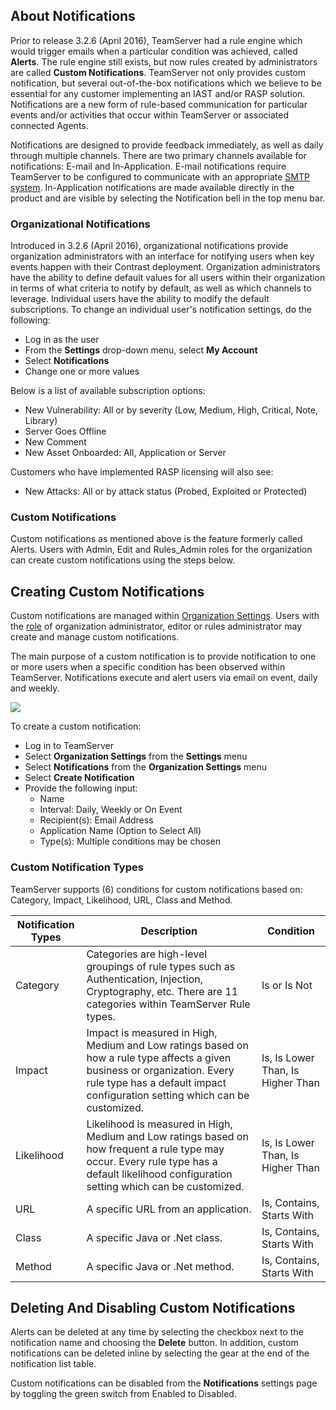 <!--
title: "Everything You Need to Know About Notifications"
description: "Overview of notifications within TeamServer" 
tags: "TeamServer alerts notifications custom"
-->

## About Notifications
Prior to release 3.2.6 (April 2016), TeamServer had a rule engine which would trigger emails when a particular condition was achieved, called **Alerts**. The rule engine still exists, but now rules created by administrators are called **Custom Notifications**. TeamServer not only provides custom notification, but several out-of-the-box notifications which we believe to be essential for any customer implementing an IAST and/or RASP solution. Notifications are a new form of rule-based communication for particular events and/or activities that occur within TeamServer or associated connected Agents. 

Notifications are designed to provide feedback immediately, as well as daily through multiple channels. There are two primary channels available for notifications: E-mail and In-Application. E-mail notifications require TeamServer to be configured to communicate with an appropriate [SMTP system](admin_tsconfig.html#system). In-Application notifications are made available directly in the product and are visible by selecting the Notification bell in the top menu bar.

### Organizational Notifications
Introduced in 3.2.6 (April 2016), organizational notifications provide organization administrators with an interface for notifying users when key events happen with their Contrast deployment. Organization administrators have the ability to define default values for all users within their organization in terms of what criteria to notify by default, as well as which channels to leverage. Individual users have the ability to modify the default subscriptions. To change an individual user's notification settings, do the following:

* Log in as the user
* From the **Settings** drop-down menu, select **My Account**
* Select **Notifications**
* Change one or more values

Below is a list of available subscription options:

* New Vulnerability: All or by severity (Low, Medium, High, Critical, Note, Library)
* Server Goes Offline
* New Comment
* New Asset Onboarded: All, Application or Server

Customers who have implemented RASP licensing will also see:

* New Attacks: All or by attack status (Probed, Exploited or Protected)

### Custom Notifications
Custom notifications as mentioned above is the feature formerly called Alerts. Users with Admin, Edit and Rules_Admin roles for the organization can create custom notifications using the steps below.

## Creating Custom Notifications
Custom notifications are managed within [Organization Settings](user_tsguideset.html#orgset). Users with the [role](user_tsguideset.html#roles) of organization administrator, editor or rules administrator may create and manage custom notifications. 

The main purpose of a custom notification is to provide notification to one or more users when a specific condition has been observed within TeamServer. Notifications execute and alert users via email on event, daily and weekly. 

<a href="assets/images/Create_Alert.png" rel="lightbox" title="Create Alerts"><img class="thumbnail" src="assets/images/Create_Alert.png"/></a>

To create a custom notification:

* Log in to TeamServer
* Select **Organization Settings** from the **Settings** menu
* Select **Notifications** from the **Organization Settings** menu
* Select **Create Notification**
* Provide the following input:
	* Name
	* Interval: Daily, Weekly or On Event
	* Recipient(s): Email Address
	* Application Name (Option to Select All)
	* Type(s): Multiple conditions may be chosen

### Custom Notification Types
TeamServer supports (6) conditions for custom notifications based on: Category, Impact, Likelihood, URL, Class and Method.

| Notification Types | Description       | Condition      |
|-----------------|-------------------|--------------|
| Category        | Categories are high-level groupings of rule types such as Authentication, Injection, Cryptography, etc. There are 11 categories within TeamServer Rule types.| Is or Is Not |
| Impact          | Impact is measured in High, Medium and Low ratings based on how a rule type affects a given business or organization. Every rule type has a default impact configuration setting which can be customized. | Is, Is Lower Than, Is Higher Than |
| Likelihood      | Likelihood is measured in High, Medium and Low ratings based on how frequent a rule type may occur. Every rule type has a default likelihood configuration setting which can be customized. | Is, Is Lower Than, Is Higher Than |
| URL             | A specific URL from an application. | Is, Contains, Starts With |
| Class           | A specific Java or .Net class. | Is, Contains, Starts With |
| Method          | A specific Java or .Net method. | Is, Contains, Starts With |


## Deleting And Disabling Custom Notifications
Alerts can be deleted at any time by selecting the checkbox next to the notification name and choosing the **Delete** button. In addition, custom notifications can be deleted inline by selecting the gear at the end of the notification list table.

Custom notifications can be disabled from the **Notifications** settings page by toggling the green switch from Enabled to Disabled. 

